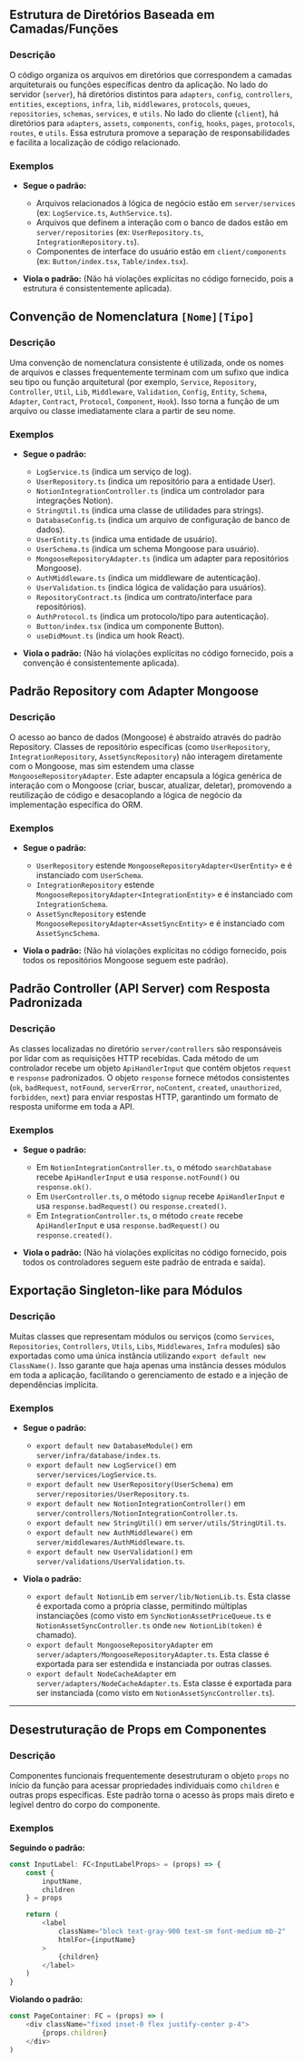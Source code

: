 ## Estrutura de Diretórios Baseada em Camadas/Funções

### Descrição

O código organiza os arquivos em diretórios que correspondem a camadas arquiteturais ou funções específicas dentro da aplicação. No lado do servidor (`server`), há diretórios distintos para `adapters`, `config`, `controllers`, `entities`, `exceptions`, `infra`, `lib`, `middlewares`, `protocols`, `queues`, `repositories`, `schemas`, `services`, e `utils`. No lado do cliente (`client`), há diretórios para `adapters`, `assets`, `components`, `config`, `hooks`, `pages`, `protocols`, `routes`, e `utils`. Essa estrutura promove a separação de responsabilidades e facilita a localização de código relacionado.

### Exemplos

- **Segue o padrão:**
  - Arquivos relacionados à lógica de negócio estão em `server/services` (ex: `LogService.ts`, `AuthService.ts`).
  - Arquivos que definem a interação com o banco de dados estão em `server/repositories` (ex: `UserRepository.ts`, `IntegrationRepository.ts`).
  - Componentes de interface do usuário estão em `client/components` (ex: `Button/index.tsx`, `Table/index.tsx`).

- **Viola o padrão:** (Não há violações explícitas no código fornecido, pois a estrutura é consistentemente aplicada).

## Convenção de Nomenclatura `[Nome][Tipo]`

### Descrição

Uma convenção de nomenclatura consistente é utilizada, onde os nomes de arquivos e classes frequentemente terminam com um sufixo que indica seu tipo ou função arquitetural (por exemplo, `Service`, `Repository`, `Controller`, `Util`, `Lib`, `Middleware`, `Validation`, `Config`, `Entity`, `Schema`, `Adapter`, `Contract`, `Protocol`, `Component`, `Hook`). Isso torna a função de um arquivo ou classe imediatamente clara a partir de seu nome.

### Exemplos

- **Segue o padrão:**
  - `LogService.ts` (indica um serviço de log).
  - `UserRepository.ts` (indica um repositório para a entidade User).
  - `NotionIntegrationController.ts` (indica um controlador para integrações Notion).
  - `StringUtil.ts` (indica uma classe de utilidades para strings).
  - `DatabaseConfig.ts` (indica um arquivo de configuração de banco de dados).
  - `UserEntity.ts` (indica uma entidade de usuário).
  - `UserSchema.ts` (indica um schema Mongoose para usuário).
  - `MongooseRepositoryAdapter.ts` (indica um adapter para repositórios Mongoose).
  - `AuthMiddleware.ts` (indica um middleware de autenticação).
  - `UserValidation.ts` (indica lógica de validação para usuários).
  - `RepositoryContract.ts` (indica um contrato/interface para repositórios).
  - `AuthProtocol.ts` (indica um protocolo/tipo para autenticação).
  - `Button/index.tsx` (indica um componente Button).
  - `useDidMount.ts` (indica um hook React).

- **Viola o padrão:** (Não há violações explícitas no código fornecido, pois a convenção é consistentemente aplicada).

## Padrão Repository com Adapter Mongoose

### Descrição

O acesso ao banco de dados (Mongoose) é abstraído através do padrão Repository. Classes de repositório específicas (como `UserRepository`, `IntegrationRepository`, `AssetSyncRepository`) não interagem diretamente com o Mongoose, mas sim estendem uma classe `MongooseRepositoryAdapter`. Este adapter encapsula a lógica genérica de interação com o Mongoose (criar, buscar, atualizar, deletar), promovendo a reutilização de código e desacoplando a lógica de negócio da implementação específica do ORM.

### Exemplos

- **Segue o padrão:**
  - `UserRepository` estende `MongooseRepositoryAdapter<UserEntity>` e é instanciado com `UserSchema`.
  - `IntegrationRepository` estende `MongooseRepositoryAdapter<IntegrationEntity>` e é instanciado com `IntegrationSchema`.
  - `AssetSyncRepository` estende `MongooseRepositoryAdapter<AssetSyncEntity>` e é instanciado com `AssetSyncSchema`.

- **Viola o padrão:** (Não há violações explícitas no código fornecido, pois todos os repositórios Mongoose seguem este padrão).

## Padrão Controller (API Server) com Resposta Padronizada

### Descrição

As classes localizadas no diretório `server/controllers` são responsáveis por lidar com as requisições HTTP recebidas. Cada método de um controlador recebe um objeto `ApiHandlerInput` que contém objetos `request` e `response` padronizados. O objeto `response` fornece métodos consistentes (`ok`, `badRequest`, `notFound`, `serverError`, `noContent`, `created`, `unauthorized`, `forbidden`, `next`) para enviar respostas HTTP, garantindo um formato de resposta uniforme em toda a API.

### Exemplos

- **Segue o padrão:**
  - Em `NotionIntegrationController.ts`, o método `searchDatabase` recebe `ApiHandlerInput` e usa `response.notFound()` ou `response.ok()`.
  - Em `UserController.ts`, o método `signup` recebe `ApiHandlerInput` e usa `response.badRequest()` ou `response.created()`.
  - Em `IntegrationController.ts`, o método `create` recebe `ApiHandlerInput` e usa `response.badRequest()` ou `response.created()`.

- **Viola o padrão:** (Não há violações explícitas no código fornecido, pois todos os controladores seguem este padrão de entrada e saída).

## Exportação Singleton-like para Módulos

### Descrição

Muitas classes que representam módulos ou serviços (como `Services`, `Repositories`, `Controllers`, `Utils`, `Libs`, `Middlewares`, `Infra` modules) são exportadas como uma única instância utilizando `export default new ClassName()`. Isso garante que haja apenas uma instância desses módulos em toda a aplicação, facilitando o gerenciamento de estado e a injeção de dependências implícita.

### Exemplos

- **Segue o padrão:**
  - `export default new DatabaseModule()` em `server/infra/database/index.ts`.
  - `export default new LogService()` em `server/services/LogService.ts`.
  - `export default new UserRepository(UserSchema)` em `server/repositories/UserRepository.ts`.
  - `export default new NotionIntegrationController()` em `server/controllers/NotionIntegrationController.ts`.
  - `export default new StringUtil()` em `server/utils/StringUtil.ts`.
  - `export default new AuthMiddleware()` em `server/middlewares/AuthMiddleware.ts`.
  - `export default new UserValidation()` em `server/validations/UserValidation.ts`.

- **Viola o padrão:**
  - `export default NotionLib` em `server/lib/NotionLib.ts`. Esta classe é exportada como a própria classe, permitindo múltiplas instanciações (como visto em `SyncNotionAssetPriceQueue.ts` e `NotionAssetSyncController.ts` onde `new NotionLib(token)` é chamado).
  - `export default MongooseRepositoryAdapter` em `server/adapters/MongooseRepositoryAdapter.ts`. Esta classe é exportada para ser estendida e instanciada por outras classes.
  - `export default NodeCacheAdapter` em `server/adapters/NodeCacheAdapter.ts`. Esta classe é exportada para ser instanciada (como visto em `NotionAssetSyncController.ts`).

---

## Desestruturação de Props em Componentes

### Descrição

Componentes funcionais frequentemente desestruturam o objeto `props` no início da função para acessar propriedades individuais como `children` e outras props específicas. Este padrão torna o acesso às props mais direto e legível dentro do corpo do componente.

### Exemplos

**Seguindo o padrão:**

```typescript
const InputLabel: FC<InputLabelProps> = (props) => {
	const {
		inputName,
		children
	} = props

	return (
		<label
			className="block text-gray-900 text-sm font-medium mb-2"
			htmlFor={inputName}
		>
			{children}
		</label>
	)
}
```

**Violando o padrão:**

```typescript
const PageContainer: FC = (props) => (
	<div className="fixed inset-0 flex justify-center p-4">
		{props.children}
	</div>
)
```
